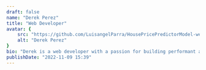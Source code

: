 ```yaml
---
draft: false
name: "Derek Perez"
title: "Web Developer"
avatar: {
    src: "https://github.com/LuisangelParra/HousePricePredictorModel-website/blob/main/src/assets/DerekPerez.jpg?raw=true",
    alt: "Derek Perez"
}
bio: "Derek is a web developer with a passion for building performant and scalable applications. He has experience working with a variety of technologies and languages, including JavaScript, TypeScript, and Python. He is also a strong advocate for open-source software and enjoys contributing to the community."
publishDate: "2022-11-09 15:39"
---
```

